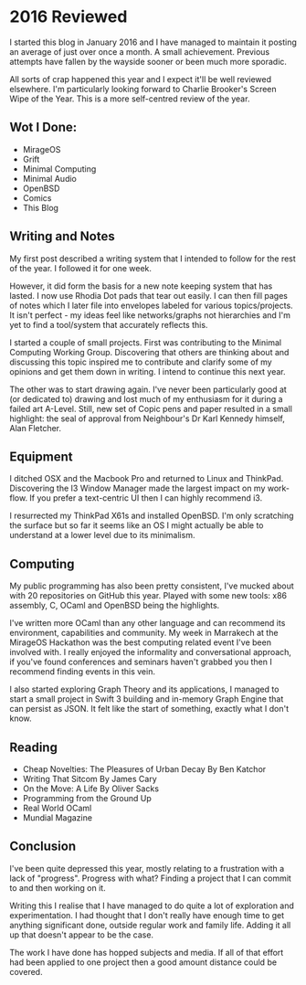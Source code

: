 # 2016 Reviewed

I started this blog in January 2016 and I have managed to maintain
it posting an average of just over once a month. A small
achievement. Previous attempts have fallen by the wayside sooner or
been much more sporadic.

All sorts of crap happened this year and I expect it'll be well
reviewed elsewhere. I'm particularly looking forward to Charlie
Brooker's Screen Wipe of the Year. This is a more self-centred
review of the year.

## Wot I Done:

* MirageOS
* Grift
* Minimal Computing
* Minimal Audio
* OpenBSD
* Comics
* This Blog

## Writing and Notes

My first post described a writing system that I intended to follow
for the rest of the year. I followed it for one week.

However, it did form the basis for a new note keeping system that
has lasted. I now use Rhodia Dot pads that tear out easily. I can
then fill pages of notes which I later file into envelopes labeled
for various topics/projects. It isn't perfect - my ideas feel like
networks/graphs not hierarchies and I'm yet to find a tool/system
that accurately reflects this.

I started a couple of small projects. First was contributing to the
Minimal Computing Working Group. Discovering that others are
thinking about and discussing this topic inspired me to contribute
and clarify some of my opinions and get them down in writing. I
intend to continue this next year.

The other was to start drawing again. I've never been particularly
good at (or dedicated to) drawing and lost much of my enthusiasm for
it during a failed art A-Level. Still, new set of Copic pens and paper
resulted in a small highlight: the seal of approval from
Neighbour's Dr Karl Kennedy himself, Alan Fletcher.

## Equipment

I ditched OSX and the Macbook Pro and returned to Linux and
ThinkPad. Discovering the I3 Window Manager made the largest impact
on my work-flow. If you prefer a text-centric UI then I can highly
recommend i3.

I resurrected my ThinkPad X61s and installed OpenBSD. I'm only
scratching the surface but so far it seems like an OS I might
actually be able to understand at a lower level due to its minimalism.

## Computing

My public programming has also been pretty consistent, I've mucked
about with 20 repositories on GitHub this year. Played with some
new tools: x86 assembly, C, OCaml and OpenBSD being the highlights.

I've written more OCaml than any other language and can recommend
its environment, capabilities and community. My week in Marrakech
at the MirageOS Hackathon was the best computing related event I've
been involved with. I really enjoyed the informality and
conversational approach, if you've found conferences and seminars
haven't grabbed you then I recommend finding events in this vein.

I also started exploring Graph Theory and its applications, I
managed to start a small project in Swift 3 building and in-memory
Graph Engine that can persist as JSON. It felt like the start of
something, exactly what I don't know.

## Reading

* Cheap Novelties: The Pleasures of Urban Decay By Ben Katchor
* Writing That Sitcom By James Cary
* On the Move: A Life By Oliver Sacks
* Programming from the Ground Up
* Real World OCaml
* Mundial Magazine

## Conclusion

I've been quite depressed this year, mostly relating to a
frustration with a lack of "progress". Progress with what? Finding
a project that I can commit to and then working on it.

Writing this I realise that I have managed to do quite a lot of
exploration and experimentation. I had thought that I don't really
have enough time to get anything significant done, outside regular
work and family life. Adding it all up that doesn't appear to be
the case.

The work I have done has hopped subjects and media. If all of that
effort had been applied to one project then a good amount distance
could be covered.
